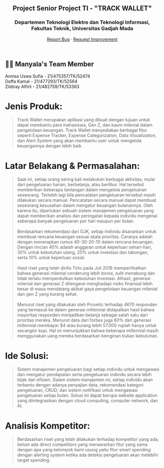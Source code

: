 <br/>
<div align="center">
  <h2 align="center">Project Senior Project TI - "TRACK WALLET"</h2>
  <h3>Departemen Teknologi Elektro dan Teknologi Informasi, Fakultas 
Teknik, Universitas Gadjah Mada</h3>
  <p align="center">
    <a href="https://github.com/annisauswa/track-wallet/issues">Report Bug</a>
    ·
    <a href="https://github.com/annisauswa/track-wallet/issues">Request Improvement</a>
  </p>
</div>
<br />

## 👨‍💻 Manyala's Team Member
Annisa Uswa Sufia - 21/475357/TK/52474<br/>
Daffa Kamal - 21/477293/TK/52564<br/>
Zildiray Alfirli - 21/482759/TK/53363

# Jenis Produk:
> Track Wallet merupakan aplikasi yang dibuat dengan tujuan untuk dapat membantu para mahasiswa, Gen Z, dan kaum milenial dalam pengelolaan keuangan. Track Wallet menyediakan berbagai fitur seperti Expense Tracker, Expense Categorization, Data Visualization, dan Alert System yang akan membantu user untuk mengelola keuangannya dengan lebih baik.

# Latar Belakang & Permasalahan:
> Saat ini, setiap orang sering kali melakukan berbagai aktivitas, mulai dari pengeluaran harian, berbelanja, atau berlibur. Hal tersebut memberikan beberapa tantangan dalam mengelola pengeluaran seseorang. Terlebih lagi bila pencatatan pengeluaran tersebut masih dilakukan secara manual. Pencatatan secara manual dapat membuat seseorang kesusahan dalam mengatur keuangan bulanannya. Oleh karena itu, diperlukan sebuah sistem manajemen pengeluaran yang dapat memberikan analisis dan peringatan kepada individu mengenai seberapa banyak pengeluaran per hari maupun per bulan.<br/><br/>
> Berdasarkan rekomendasi dari OJK, setiap individu disarankan untuk membuat rencana keuangan sesuai skala prioritas. Caranya adalah dengan menerapkan rumus 40-30-20-10 dalam rencana keuangan. Dengan rincian 40% adalah anggaran untuk keperluan sehari-hari, 30% untuk kebutuhan utang, 20% untuk investasi dan tabungan, serta 10% untuk keperluan sosial.<br/><br/>
> Hasil riset yang telah dirilis Tirto pada Juli 2019 memperlihatkan bahwa generasi milenial cenderung lebih boros, sulit menabung dan tidak terlalu memperdulikan kebutuhan investasi. Alhasil, generasi milenial dan generasi Z ditengarai menghadapi risiko finansial lebih besar di masa mendatang akibat gaya pengelolaan keuangan milenial dan gen Z yang kurang sehat.<br/><br/>
> Menurut riset yang dilakukan oleh Provetic terhadap 4670 responden yang termasuk ke dalam generasi millennial didapatkan hasil bahwa mayoritas responden menjadikan belanja sebagai salah satu dari prioritas mereka. Menurut data dari forbes juga 60% dari generasi millennial membayar $4 atau kurang lebih 57.000 rupiah hanya untuk secangkir kopi. Hal ini menunjukkan bahwa beberapa millennial masih menggunakan uang mereka berdasarkan keinginan bukan kebutuhan.


# Ide Solusi:
> Sistem manajemen pengeluaran bagi setiap individu untuk mengawasi dan mengatur pendapatan serta pengeluaran individu secara lebih bijak dan efisien. Dalam sistem manajemen ini, setiap individu akan terbantu dengan adanya penyajian data, rekomendasi kategori pengeluaran, CRUD, dan sistem notifikasi untuk mengawasi pengeluaran setiap bulan. Solusi ini dapat berupa website application yang diintegrasikan dengan cloud computing, computer network, dan AI.

# Analisis Kompetitor:
> Berdasarkan riset yang telah dilakukan terhadap kompetitor yang ada, belum ada direct competitors yang menawarkan fitur yang sama dengan apa yang kelompok kami usung yaitu fitur smart spending dengan alerting system ketika ada deteksi pengeluaran akan melebihi target spending.
